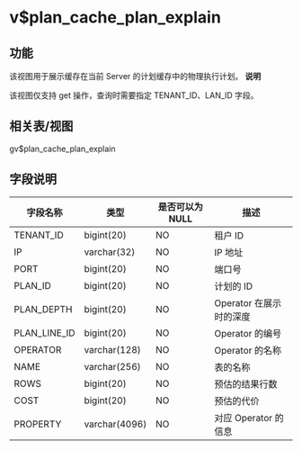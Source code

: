 v$plan_cache_plan_explain 
==============================================



功能 
-----------

该视图用于展示缓存在当前 Server 的计划缓存中的物理执行计划。
**说明**



该视图仅支持 get 操作，查询时需要指定 TENANT_ID、LAN_ID 字段。

相关表/视图 
---------------

gv$plan_cache_plan_explain

字段说明 
-------------



|   **字段名称**   |    **类型**     | **是否可以为 NULL** |      **描述**      |
|--------------|---------------|----------------|------------------|
| TENANT_ID    | bigint(20)    | NO             | 租户 ID            |
| IP           | varchar(32)   | NO             | IP 地址            |
| PORT         | bigint(20)    | NO             | 端口号              |
| PLAN_ID      | bigint(20)    | NO             | 计划的 ID           |
| PLAN_DEPTH   | bigint(20)    | NO             | Operator 在展示时的深度 |
| PLAN_LINE_ID | bigint(20)    | NO             | Operator 的编号     |
| OPERATOR     | varchar(128)  | NO             | Operator 的名称     |
| NAME         | varchar(256)  | NO             | 表的名称             |
| ROWS         | bigint(20)    | NO             | 预估的结果行数          |
| COST         | bigint(20)    | NO             | 预估的代价            |
| PROPERTY     | varchar(4096) | NO             | 对应 Operator 的信息  |


